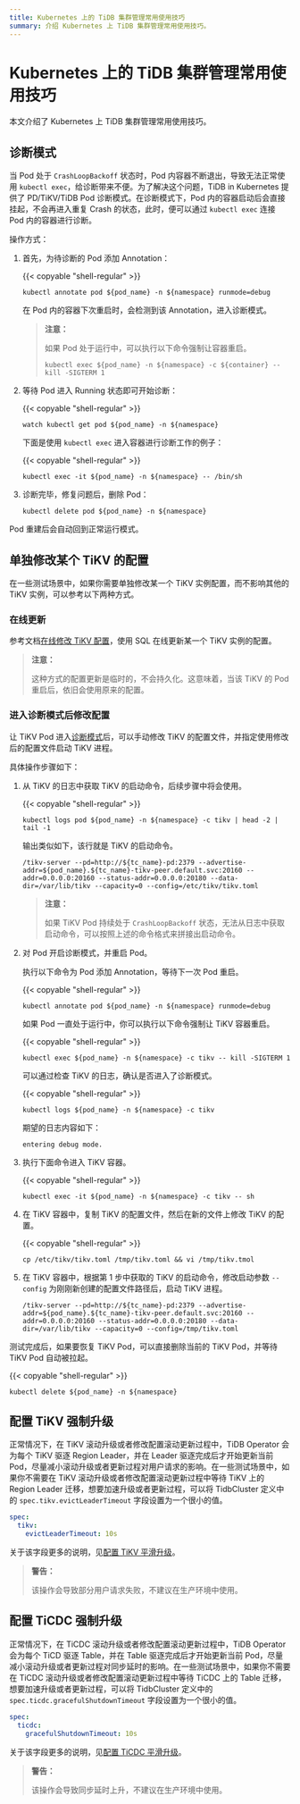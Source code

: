 ```yaml
---
title: Kubernetes 上的 TiDB 集群管理常用使用技巧
summary: 介绍 Kubernetes 上 TiDB 集群管理常用使用技巧。
---
```


# Kubernetes 上的 TiDB 集群管理常用使用技巧

本文介绍了 Kubernetes 上 TiDB 集群管理常用使用技巧。

## 诊断模式

当 Pod 处于 `CrashLoopBackoff` 状态时，Pod 内容器不断退出，导致无法正常使用 `kubectl exec`，给诊断带来不便。为了解决这个问题，TiDB in Kubernetes 提供了 PD/TiKV/TiDB Pod 诊断模式。在诊断模式下，Pod 内的容器启动后会直接挂起，不会再进入重复 Crash 的状态，此时，便可以通过 `kubectl exec` 连接 Pod 内的容器进行诊断。

操作方式：

1. 首先，为待诊断的 Pod 添加 Annotation：

    {{< copyable "shell-regular" >}}

    ```shell
    kubectl annotate pod ${pod_name} -n ${namespace} runmode=debug
    ```

    在 Pod 内的容器下次重启时，会检测到该 Annotation，进入诊断模式。

    > **注意：**
    >
    > 如果 Pod 处于运行中，可以执行以下命令强制让容器重启。
    >
    > ```shell
    > kubectl exec ${pod_name} -n ${namespace} -c ${container} -- kill -SIGTERM 1
    > ```

2. 等待 Pod 进入 Running 状态即可开始诊断：

    {{< copyable "shell-regular" >}}

    ```shell
    watch kubectl get pod ${pod_name} -n ${namespace}
    ```

    下面是使用 `kubectl exec` 进入容器进行诊断工作的例子：

    {{< copyable "shell-regular" >}}

    ```shell
    kubectl exec -it ${pod_name} -n ${namespace} -- /bin/sh
    ```

3. 诊断完毕，修复问题后，删除 Pod：

    ```shell
    kubectl delete pod ${pod_name} -n ${namespace}
    ```

Pod 重建后会自动回到正常运行模式。

## 单独修改某个 TiKV 的配置

在一些测试场景中，如果你需要单独修改某一个 TiKV 实例配置，而不影响其他的 TiKV 实例，可以参考以下两种方式。

### 在线更新

参考文档[在线修改 TiKV 配置](https://docs.pingcap.com/zh/tidb/stable/dynamic-config#在线修改-tikv-配置)，使用 SQL 在线更新某一个 TiKV 实例的配置。

> **注意：**
>
> 这种方式的配置更新是临时的，不会持久化。这意味着，当该 TiKV 的 Pod 重启后，依旧会使用原来的配置。

### 进入诊断模式后修改配置

让 TiKV Pod 进入[诊断模式](#诊断模式)后，可以手动修改 TiKV 的配置文件，并指定使用修改后的配置文件启动 TiKV 进程。

具体操作步骤如下：

1. 从 TiKV 的日志中获取 TiKV 的启动命令，后续步骤中将会使用。

    {{< copyable "shell-regular" >}}

    ```shell
    kubectl logs pod ${pod_name} -n ${namespace} -c tikv | head -2 | tail -1
    ```

    输出类似如下，该行就是 TiKV 的启动命令。

    ```shell
    /tikv-server --pd=http://${tc_name}-pd:2379 --advertise-addr=${pod_name}.${tc_name}-tikv-peer.default.svc:20160 --addr=0.0.0.0:20160 --status-addr=0.0.0.0:20180 --data-dir=/var/lib/tikv --capacity=0 --config=/etc/tikv/tikv.toml
    ```

    > **注意：**
    >
    > 如果 TiKV Pod 持续处于 `CrashLoopBackoff` 状态，无法从日志中获取启动命令，可以按照上述的命令格式来拼接出启动命令。

2. 对 Pod 开启诊断模式，并重启 Pod。

    执行以下命令为 Pod 添加 Annotation，等待下一次 Pod 重启。

    {{< copyable "shell-regular" >}}

    ```shell
    kubectl annotate pod ${pod_name} -n ${namespace} runmode=debug
    ```

    如果 Pod 一直处于运行中，你可以执行以下命令强制让 TiKV 容器重启。

    {{< copyable "shell-regular" >}}

    ```shell
    kubectl exec ${pod_name} -n ${namespace} -c tikv -- kill -SIGTERM 1
    ```

    可以通过检查 TiKV 的日志，确认是否进入了诊断模式。

    {{< copyable "shell-regular" >}}

    ```shell
    kubectl logs ${pod_name} -n ${namespace} -c tikv
    ```

    期望的日志内容如下：

    ```
    entering debug mode.
    ```

3. 执行下面命令进入 TiKV 容器。

    {{< copyable "shell-regular" >}}

    ```shell
    kubectl exec -it ${pod_name} -n ${namespace} -c tikv -- sh
    ```

4. 在 TiKV 容器中，复制 TiKV 的配置文件，然后在新的文件上修改 TiKV 的配置。

    {{< copyable "shell-regular" >}}

    ```shell
    cp /etc/tikv/tikv.toml /tmp/tikv.toml && vi /tmp/tikv.tmol
    ```

5. 在 TiKV 容器中，根据第 1 步中获取的 TiKV 的启动命令，修改启动参数 `--config` 为刚刚新创建的配置文件路径后，启动 TiKV 进程。

    ```shell
    /tikv-server --pd=http://${tc_name}-pd:2379 --advertise-addr=${pod_name}.${tc_name}-tikv-peer.default.svc:20160 --addr=0.0.0.0:20160 --status-addr=0.0.0.0:20180 --data-dir=/var/lib/tikv --capacity=0 --config=/tmp/tikv.toml
    ```

测试完成后，如果要恢复 TiKV Pod，可以直接删除当前的 TiKV Pod，并等待 TiKV Pod 自动被拉起。

{{< copyable "shell-regular" >}}

```shell
kubectl delete ${pod_name} -n ${namespace}
```

## 配置 TiKV 强制升级

正常情况下，在 TiKV 滚动升级或者修改配置滚动更新过程中，TiDB Operator 会为每个 TiKV 驱逐 Region Leader，并在 Leader 驱逐完成后才开始更新当前 Pod，尽量减小滚动升级或者更新过程对用户请求的影响。在一些测试场景中，如果你不需要在 TiKV 滚动升级或者修改配置滚动更新过程中等待 TiKV 上的 Region Leader 迁移，想要加速升级或者更新过程，可以将 TidbCluster 定义中的 `spec.tikv.evictLeaderTimeout` 字段设置为一个很小的值。

```yaml
spec:
  tikv:
    evictLeaderTimeout: 10s
```

关于该字段更多的说明，见[配置 TiKV 平滑升级](configure-a-tidb-cluster.md#配置-tikv-平滑升级)。

> **警告：**
>
> 该操作会导致部分用户请求失败，不建议在生产环境中使用。

## 配置 TiCDC 强制升级

正常情况下，在 TiCDC 滚动升级或者修改配置滚动更新过程中，TiDB Operator 会为每个 TiCD 驱逐 Table，并在 Table 驱逐完成后才开始更新当前 Pod，尽量减小滚动升级或者更新过程对同步延时的影响。在一些测试场景中，如果你不需要在 TiCDC 滚动升级或者修改配置滚动更新过程中等待 TiCDC 上的 Table 迁移，想要加速升级或者更新过程，可以将 TidbCluster 定义中的 `spec.ticdc.gracefulShutdownTimeout` 字段设置为一个很小的值。

```yaml
spec:
  ticdc:
    gracefulShutdownTimeout: 10s
```

关于该字段更多的说明，见[配置 TiCDC 平滑升级](configure-a-tidb-cluster.md#配置-ticdc-平滑升级)。

> **警告：**
>
> 该操作会导致同步延时上升，不建议在生产环境中使用。
